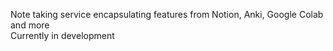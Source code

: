 Note taking service encapsulating features from Notion, Anki, Google Colab and more  
Currently in development

